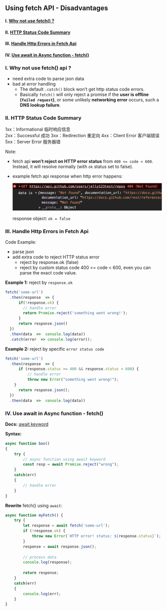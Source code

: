 ## Using fetch API - Disadvantages  

#### I. [Why not use fetch() ?](#question-1)

#### II. [HTTP Status Code Summary](#question-2)

#### III. [Handle Http Errors in Fetch Api](#question-3)

#### IV. [Use await in Async function - fetch() ](#question-4)


<div id="question-1"/>

### I. Why not use fetch() api ?

- need extra code to parse json data
- bad at error handling
	- The default `.catch()` block won’t get http status code errors.
	- Basically `fetch()` will only reject a promise if the **user is offline (`failed request`)**, or some unlikely **networking error** occurs, such a **DNS lookup failure**.

<div id="question-2"/>

### II. HTTP Status Code Summary

1xx：Informational 临时响应信息  
2xx：Successful 成功
3xx：Redirection 重定向
4xx：Client Error 客户端错误  
5xx：Server Error 服务器错

Note:
- fetch api **won’t reject on HTTP error status** from `400 <= code < 600`. Instead, it will resolve normally (with `ok` status set to false).
- example fetch api response when http error happens:

	 ![image](../assets/fetchhttperror.png ':size=670x104')
	 
	 response object: `ok = false`




<div id="question-3"/>

### III. Handle Http Errors in Fetch Api

Code Example:
- parse json 
- add extra code to reject HTTP status error
	- reject by response.ok (false)
	- reject by custom status code 400 <= code < 600, even you can parse the exact code value.

**Example 1:** reject by `response.ok`
```js
fetch('some-url')
  .then(response  => {  
	  if(!response.ok) {  
		// handle error
		return Promise.reject('something went wrong!');
	  } 
	  return response.json()  
  })
  .then(data  =>  console.log(data))  
  .catch(error  => console.log(error));
```

**Example 2:** reject by specific `error status code`
```js
fetch('some-url')
  .then(response  => {  
      if (response.status >= 400 && response.status < 600) {
	      // handle error
          throw new Error("something went wrong!");
    }
      return response.json();
  })
  .then(data  =>  console.log(data))  
```


<div id="question-4"/>

### IV. Use await in Async function - fetch()

**Docs:** [await keyword](https://developer.mozilla.org/en-US/docs/Learn/JavaScript/Asynchronous/Async_await#the_await_keyword)

**Syntax:**
```js
async function boo()
{
	try {
		// async function using await keyword
		const resp = await Promise.reject("wrong");
	}
	catch(err)
	{
		// handle error
	}
}
```

**Rewrite** fetch() using `await`:
```js
async function myFetch() {
	try {
		let response = await fetch('some-url');
		if (!response.ok) {
		    throw new Error(`HTTP error! status: ${response.status}`);
		} 
		response = await response.json();
		
		// process data
		console.log(response);
		
		return response;
	}
	catch(err)
	{
		console.log(err);
	}
}
```



